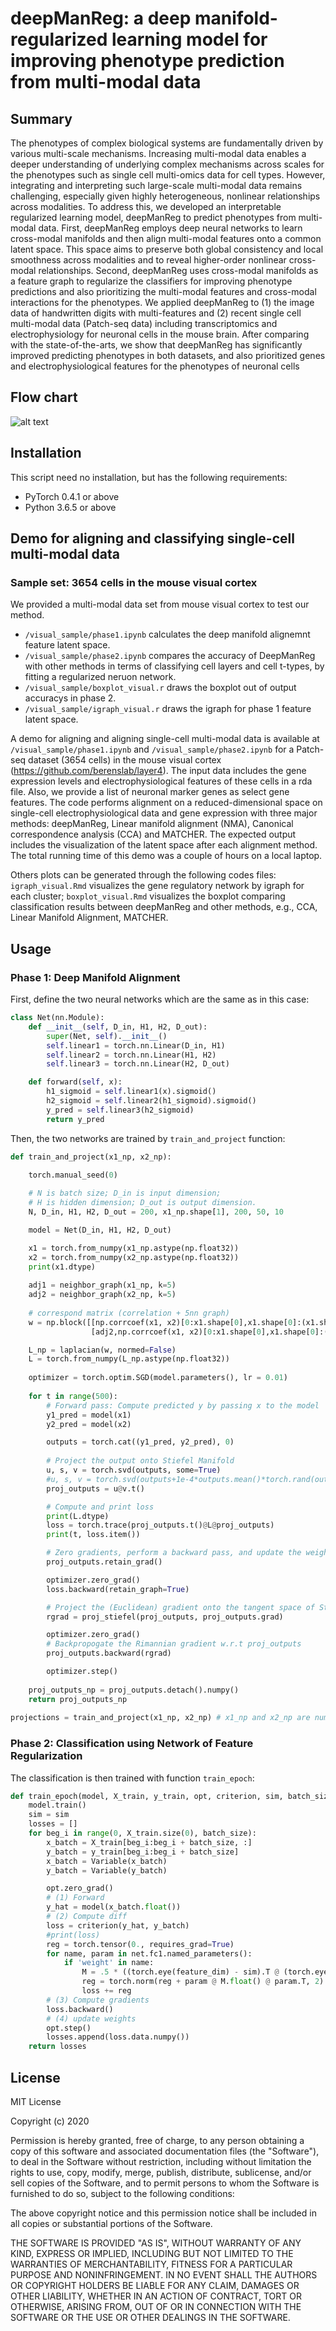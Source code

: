 # deepManReg: a deep manifold-regularized learning model for improving phenotype prediction from multi-modal data

## Summary
The phenotypes of complex biological systems are fundamentally driven by various multi-scale mechanisms. Increasing multi-modal data enables a deeper understanding of underlying complex mechanisms across scales for the phenotypes such as single cell multi-omics data for cell types. However, integrating and interpreting such large-scale multi-modal data remains challenging, especially given highly heterogeneous, nonlinear relationships across modalities. To address this, we developed an interpretable regularized learning model, deepManReg to predict phenotypes from multi-modal data. First, deepManReg employs deep neural networks to learn cross-modal manifolds and then align multi-modal features onto a common latent space. This space aims to preserve both global consistency and local smoothness across modalities and to reveal higher-order nonlinear cross-modal relationships. Second, deepManReg uses cross-modal manifolds as a feature graph to regularize the classifiers for improving phenotype predictions and also prioritizing the multi-modal features and cross-modal interactions for the phenotypes. We applied deepManReg to (1) the image data of handwritten digits with multi-features and (2) recent single cell multi-modal data (Patch-seq data) including transcriptomics and electrophysiology for neuronal cells in the mouse brain. After comparing with the state-of-the-arts, we show that deepManReg has significantly improved predicting phenotypes in both datasets, and also prioritized genes and electrophysiological features for the phenotypes of neuronal cells 

## Flow chart
![alt text](https://github.com/daifengwanglab/deepManReg/blob/main/figures/workflow.png)

## Installation

This script need no installation, but has the following requirements:
* PyTorch 0.4.1 or above
* Python 3.6.5 or above

## Demo for aligning and classifying single-cell multi-modal data

### Sample set: 3654 cells in the mouse visual cortex

We provided a multi-modal data set from mouse visual cortex to test our method.

-  `/visual_sample/phase1.ipynb` calculates the deep manifold alignemnt feature latent space.
-  `/visual_sample/phase2.ipynb` compares the accuracy of DeepManReg with other methods in terms of classifying cell layers and cell t-types, by fitting a regularized neruon network.
-  `/visual_sample/boxplot_visual.r` draws the boxplot out of output accuracys in phase 2.
-  `/visual_sample/igraph_visual.r` draws the igraph for phase 1 feature latent space.

A demo for aligning and aligning single-cell multi-modal data is available at `/visual_sample/phase1.ipynb` and `/visual_sample/phase2.ipynb` for a Patch-seq dataset (3654 cells) in the mouse visual cortex (https://github.com/berenslab/layer4). The input data includes the gene expression levels and electrophysiological features of these cells in a rda file. Also, we provide a list of neuronal marker genes as select gene features. The code performs alignment on a reduced-dimensional space on single-cell electrophysiological data and gene expression with three major methods: deepManReg, Linear manifold alignment (NMA), Canonical correspondence analysis (CCA) and MATCHER.  The expected output includes the visualization of the latent space after each alignment method. The total running time of this demo was a couple of hours on a local laptop.

Others plots can be generated through the following codes files: `igraph_visual.Rmd` visualizes the gene regulatory network by igraph for each cluster; `boxplot_visual.Rmd` visualizes the boxplot comparing classification results between deepManReg and other methods, e.g., CCA, Linear Manifold Alignment, MATCHER.

## Usage

### Phase 1: Deep Manifold Alignment

First, define the two neural networks which are the same as in this case:

```python
class Net(nn.Module):
    def __init__(self, D_in, H1, H2, D_out):
        super(Net, self).__init__()
        self.linear1 = torch.nn.Linear(D_in, H1)
        self.linear2 = torch.nn.Linear(H1, H2)
        self.linear3 = torch.nn.Linear(H2, D_out)

    def forward(self, x):
        h1_sigmoid = self.linear1(x).sigmoid()
        h2_sigmoid = self.linear2(h1_sigmoid).sigmoid()
        y_pred = self.linear3(h2_sigmoid)
        return y_pred
```

Then, the two networks are trained by `train_and_project` function:

```python
def train_and_project(x1_np, x2_np):
    
    torch.manual_seed(0)

    # N is batch size; D_in is input dimension;
    # H is hidden dimension; D_out is output dimension.
    N, D_in, H1, H2, D_out = 200, x1_np.shape[1], 200, 50, 10

    model = Net(D_in, H1, H2, D_out)

    x1 = torch.from_numpy(x1_np.astype(np.float32))
    x2 = torch.from_numpy(x2_np.astype(np.float32))
    print(x1.dtype)
    
    adj1 = neighbor_graph(x1_np, k=5)
    adj2 = neighbor_graph(x2_np, k=5)
    
    # correspond matrix (correlation + 5nn graph)
    w = np.block([[np.corrcoef(x1, x2)[0:x1.shape[0],x1.shape[0]:(x1.shape[0]+x2.shape[0])],adj1],
                  [adj2,np.corrcoef(x1, x2)[0:x1.shape[0],x1.shape[0]:(x1.shape[0]+x2.shape[0])].T]])

    L_np = laplacian(w, normed=False)
    L = torch.from_numpy(L_np.astype(np.float32))
    
    optimizer = torch.optim.SGD(model.parameters(), lr = 0.01)
    
    for t in range(500):
        # Forward pass: Compute predicted y by passing x to the model
        y1_pred = model(x1)
        y2_pred = model(x2)

        outputs = torch.cat((y1_pred, y2_pred), 0)
        
        # Project the output onto Stiefel Manifold
        u, s, v = torch.svd(outputs, some=True)
        #u, s, v = torch.svd(outputs+1e-4*outputs.mean()*torch.rand(outputs.shape[0],outputs.shape[1]), some=True)
        proj_outputs = u@v.t()

        # Compute and print loss
        print(L.dtype)
        loss = torch.trace(proj_outputs.t()@L@proj_outputs)
        print(t, loss.item())

        # Zero gradients, perform a backward pass, and update the weights.
        proj_outputs.retain_grad()

        optimizer.zero_grad()
        loss.backward(retain_graph=True)

        # Project the (Euclidean) gradient onto the tangent space of Stiefel Manifold (to get Rimannian gradient)
        rgrad = proj_stiefel(proj_outputs, proj_outputs.grad) 

        optimizer.zero_grad()
        # Backpropogate the Rimannian gradient w.r.t proj_outputs
        proj_outputs.backward(rgrad)

        optimizer.step()
        
    proj_outputs_np = proj_outputs.detach().numpy()
    return proj_outputs_np
    
projections = train_and_project(x1_np, x2_np) # x1_np and x2_np are numpy arrays of two input modals
```

### Phase 2: Classification using Network of Feature Regularization

The classification is then trained with function `train_epoch`:

```python
def train_epoch(model, X_train, y_train, opt, criterion, sim, batch_size=200):
    model.train()
    sim = sim
    losses = []
    for beg_i in range(0, X_train.size(0), batch_size):
        x_batch = X_train[beg_i:beg_i + batch_size, :]
        y_batch = y_train[beg_i:beg_i + batch_size]
        x_batch = Variable(x_batch)
        y_batch = Variable(y_batch)

        opt.zero_grad()
        # (1) Forward
        y_hat = model(x_batch.float())
        # (2) Compute diff
        loss = criterion(y_hat, y_batch)
        #print(loss)
        reg = torch.tensor(0., requires_grad=True)
        for name, param in net.fc1.named_parameters():
            if 'weight' in name:
                M = .5 * ((torch.eye(feature_dim) - sim).T @ (torch.eye(feature_dim) - sim)) + .5 * torch.eye(feature_dim)
                reg = torch.norm(reg + param @ M.float() @ param.T, 2)
                loss += reg
        # (3) Compute gradients
        loss.backward()
        # (4) update weights
        opt.step()        
        losses.append(loss.data.numpy())
    return losses
```

## License
MIT License

Copyright (c) 2020

Permission is hereby granted, free of charge, to any person obtaining a copy
of this software and associated documentation files (the "Software"), to deal
in the Software without restriction, including without limitation the rights
to use, copy, modify, merge, publish, distribute, sublicense, and/or sell
copies of the Software, and to permit persons to whom the Software is
furnished to do so, subject to the following conditions:

The above copyright notice and this permission notice shall be included in all
copies or substantial portions of the Software.

THE SOFTWARE IS PROVIDED "AS IS", WITHOUT WARRANTY OF ANY KIND, EXPRESS OR
IMPLIED, INCLUDING BUT NOT LIMITED TO THE WARRANTIES OF MERCHANTABILITY,
FITNESS FOR A PARTICULAR PURPOSE AND NONINFRINGEMENT. IN NO EVENT SHALL THE
AUTHORS OR COPYRIGHT HOLDERS BE LIABLE FOR ANY CLAIM, DAMAGES OR OTHER
LIABILITY, WHETHER IN AN ACTION OF CONTRACT, TORT OR OTHERWISE, ARISING FROM,
OUT OF OR IN CONNECTION WITH THE SOFTWARE OR THE USE OR OTHER DEALINGS IN THE
SOFTWARE.
